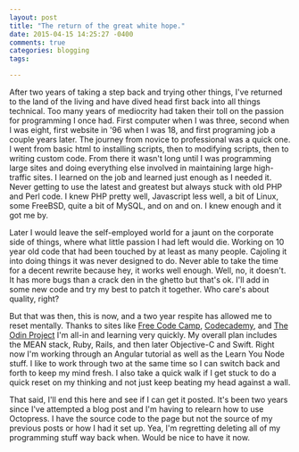 ```yaml
---
layout: post
title: "The return of the great white hope."
date: 2015-04-15 14:25:27 -0400
comments: true
categories: blogging
tags:

---
```

After two years of taking a step back and trying other things, I've returned to the land of the living and have dived head first back into all things technical. Too many years of mediocrity had taken their toll on the passion for programming I once had. First computer when I was three, second when I was eight, first website in '96 when I was 18, and first programing job a couple years later. The journey from novice to professional was a quick one. I went from basic html to installing scripts, then to modifying scripts, then to writing custom code. From there it wasn't long until I was programming large sites and doing everything else involved in maintaining large high-traffic sites. I learned on the job and learned just enough as I needed it. Never getting to use the latest and greatest but always stuck with old PHP and Perl code. I knew PHP pretty well, Javascript less well, a bit of Linux, some FreeBSD, quite a bit of MySQL, and on and on. I knew enough and it got me by.

Later I would leave the self-employed world for a jaunt on the corporate side of things, where what little passion I had left would die. Working on 10 year old code that had been touched by at least as many people. Cajoling it into doing things it was never designed to do. Never able to take the time for a decent rewrite because hey, it works well enough. Well, no, it doesn't. It has more bugs than a crack den in the ghetto but that's ok. I'll add in some new code and try my best to patch it together. Who care's about quality, right?

But that was then, this is now, and a two year respite has allowed me to reset mentally. Thanks to sites like [Free Code Camp](http://www.freecodecamp.com/learn-to-code), [Codecademy](http://www.codecademy.com/learn), and [The Odin Project](http://www.theodinproject.com/) I'm all-in and learning very quickly. My overall plan includes the MEAN stack, Ruby, Rails, and then later Objective-C and Swift. Right now I'm working through an Angular tutorial as well as the Learn You Node stuff. I like to work through two at the same time so I can switch back and forth to keep my mind fresh. I also take a quick walk if I get stuck to do a quick reset on my thinking and not just keep beating my head against a wall.

That said, I'll end this here and see if I can get it posted. It's been two years since I've attempted a blog post and I'm having to relearn how to use Octopress. I have the source code to the page but not the source of my previous posts or how I had it set up. Yea, I'm regretting deleting all of my programming stuff way back when. Would be nice to have it now.

